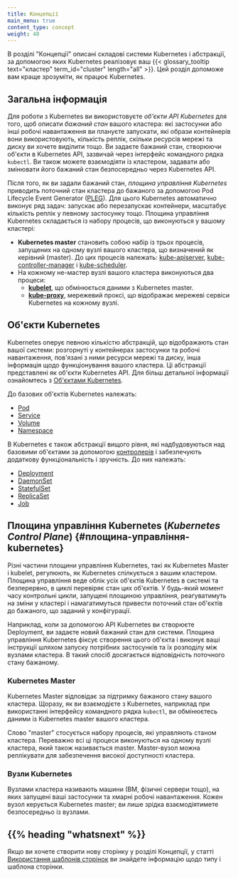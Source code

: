 ```yaml
---
title: Концепції
main_menu: true
content_type: concept
weight: 40
---
```


<!-- overview -->

<!--The Concepts section helps you learn about the parts of the Kubernetes system and the abstractions Kubernetes uses to represent your {{< glossary_tooltip text="cluster" term_id="cluster" length="all" >}}, and helps you obtain a deeper understanding of how Kubernetes works.
-->
В розділі "Концепції" описані складові системи Kubernetes і абстракції, за допомогою яких Kubernetes реалізовує ваш {{< glossary_tooltip text="кластер" term_id="cluster" length="all" >}}. Цей розділ допоможе вам краще зрозуміти, як працює Kubernetes.



<!-- body -->

<!--## Overview
-->

## Загальна інформація

<!--To work with Kubernetes, you use *Kubernetes API objects* to describe your cluster's *desired state*: what applications or other workloads you want to run, what container images they use, the number of replicas, what network and disk resources you want to make available, and more. You set your desired state by creating objects using the Kubernetes API, typically via the command-line interface, `kubectl`. You can also use the Kubernetes API directly to interact with the cluster and set or modify your desired state.
-->
Для роботи з Kubernetes ви використовуєте *об'єкти API Kubernetes* для того, щоб описати *бажаний стан* вашого кластера: які застосунки або інші робочі навантаження ви плануєте запускати, які образи контейнерів вони використовують, кількість реплік, скільки ресурсів мережі та диску ви хочете виділити тощо. Ви задаєте бажаний стан, створюючи об'єкти в Kubernetes API, зазвичай через інтерфейс командного рядка `kubectl`. Ви також можете взаємодіяти із кластером, задавати або змінювати його бажаний стан безпосередньо через Kubernetes API.

<!--Once you've set your desired state, the *Kubernetes Control Plane* makes the cluster's current state match the desired state via the Pod Lifecycle Event Generator ([PLEG](https://github.com/kubernetes/community/blob/master/contributors/design-proposals/node/pod-lifecycle-event-generator.md)). To do so, Kubernetes performs a variety of tasks automatically--such as starting or restarting containers, scaling the number of replicas of a given application, and more. The Kubernetes Control Plane consists of a collection of processes running on your cluster:
-->
Після того, як ви задали бажаний стан, *площина управління Kubernetes* приводить поточний стан кластера до бажаного за допомогою Pod Lifecycle Event Generator ([PLEG](https://github.com/kubernetes/community/blob/master/contributors/design-proposals/node/pod-lifecycle-event-generator.md)). Для цього Kubernetes автоматично виконує ряд задач: запускає або перезапускає контейнери, масштабує кількість реплік у певному застосунку тощо. Площина управління Kubernetes складається із набору процесів, що виконуються у вашому кластері:

<!--* The **Kubernetes Master** is a collection of three processes that run on a single node in your cluster, which is designated as the master node. Those processes are: [kube-apiserver](/docs/admin/kube-apiserver/), [kube-controller-manager](/docs/admin/kube-controller-manager/) and [kube-scheduler](/docs/admin/kube-scheduler/).
* Each individual non-master node in your cluster runs two processes:
  * **[kubelet](/docs/admin/kubelet/)**, which communicates with the Kubernetes Master.
  * **[kube-proxy](/docs/admin/kube-proxy/)**, a network proxy which reflects Kubernetes networking services on each node.
  -->

* **Kubernetes master** становить собою набір із трьох процесів, запущених на одному вузлі вашого кластера, що визначений як керівний (master). До цих процесів належать: [kube-apiserver](/docs/admin/kube-apiserver/), [kube-controller-manager](/docs/admin/kube-controller-manager/) і [kube-scheduler](/docs/admin/kube-scheduler/).
* На кожному не-мастер вузлі вашого кластера виконуються два процеси:
  * **[kubelet](/docs/admin/kubelet/)**, що обмінюється даними з Kubernetes master.
  * **[kube-proxy](/docs/admin/kube-proxy/)**, мережевий проксі, що відображає мережеві сервіси Kubernetes на кожному вузлі.

<!--## Kubernetes Objects
-->

## Об'єкти Kubernetes

<!--Kubernetes contains a number of abstractions that represent the state of your system: deployed containerized applications and workloads, their associated network and disk resources, and other information about what your cluster is doing. These abstractions are represented by objects in the Kubernetes API. See [Understanding Kubernetes Objects](/docs/concepts/overview/working-with-objects/kubernetes-objects/) for more details.
-->
Kubernetes оперує певною кількістю абстракцій, що відображають стан вашої системи: розгорнуті у контейнерах застосунки та робочі навантаження, пов'язані з ними ресурси мережі та диску, інша інформація щодо функціонування вашого кластера. Ці абстракції представлені як об'єкти Kubernetes API. Для більш детальної інформації ознайомтесь з [Об'єктами Kubernetes](/docs/concepts/overview/working-with-objects/kubernetes-objects/).

<!--The basic Kubernetes objects include:

* [Pod](/docs/concepts/workloads/pods/pod-overview/)
* [Service](/docs/concepts/services-networking/service/)
* [Volume](/docs/concepts/storage/volumes/)
* [Namespace](/docs/concepts/overview/working-with-objects/namespaces/)
-->
До базових об'єктів Kubernetes належать:

* [Pod](/docs/concepts/workloads/pods/pod-overview/)
* [Service](/docs/concepts/services-networking/service/)
* [Volume](/docs/concepts/storage/volumes/)
* [Namespace](/docs/concepts/overview/working-with-objects/namespaces/)

<!--Kubernetes also contains higher-level abstractions that rely on [Controllers](/docs/concepts/architecture/controller/) to build upon the basic objects, and provide additional functionality and convenience features. These include:
-->
В Kubernetes є також абстракції вищого рівня, які надбудовуються над базовими об'єктами за допомогою [контролерів](/docs/concepts/architecture/controller/) і забезпечують додаткову функціональність і зручність. До них належать:

* [Deployment](/docs/concepts/workloads/controllers/deployment/)
* [DaemonSet](/docs/concepts/workloads/controllers/daemonset/)
* [StatefulSet](/docs/concepts/workloads/controllers/statefulset/)
* [ReplicaSet](/docs/concepts/workloads/controllers/replicaset/)
* [Job](/docs/concepts/workloads/controllers/jobs-run-to-completion/)

<!--## Kubernetes Control Plane
-->

## Площина управління Kubernetes (*Kubernetes Control Plane*) {#площина-управління-kubernetes}

<!--The various parts of the Kubernetes Control Plane, such as the Kubernetes Master and kubelet processes, govern how Kubernetes communicates with your cluster. The Control Plane maintains a record of all the Kubernetes Objects in the system, and runs continuous control loops to manage those objects' state. At any given time, the Control Plane's control loops will respond to changes in the cluster and work to make the actual state of all the objects in the system match the desired state that you provided.
-->
Різні частини площини управління Kubernetes, такі як Kubernetes Master і kubelet, регулюють, як Kubernetes спілкується з вашим кластером. Площина управління веде облік усіх об'єктів Kubernetes в системі та безперервно, в циклі перевіряє стан цих об'єктів. У будь-який момент часу контрольні цикли, запущені площиною управління, реагуватимуть на зміни у кластері і намагатимуться привести поточний стан об'єктів до бажаного, що заданий у конфігурації.

<!--For example, when you use the Kubernetes API to create a Deployment, you provide a new desired state for the system. The Kubernetes Control Plane records that object creation, and carries out your instructions by starting the required applications and scheduling them to cluster nodes--thus making the cluster's actual state match the desired state.
-->
Наприклад, коли за допомогою API Kubernetes ви створюєте Deployment, ви задаєте новий бажаний стан для системи. Площина управління Kubernetes фіксує створення цього об'єкта і виконує ваші інструкції шляхом запуску потрібних застосунків та їх розподілу між вузлами кластера. В такий спосіб досягається відповідність поточного стану бажаному.

<!--### Kubernetes Master
-->

### Kubernetes Master

<!--The Kubernetes master is responsible for maintaining the desired state for your cluster. When you interact with Kubernetes, such as by using the `kubectl` command-line interface, you're communicating with your cluster's Kubernetes master.
-->
Kubernetes Master відповідає за підтримку бажаного стану вашого кластера. Щоразу, як ви взаємодієте з Kubernetes, наприклад при використанні інтерфейсу командного рядка `kubectl`, ви обмінюєтесь даними із Kubernetes master вашого кластера.

<!--The "master" refers to a collection of processes managing the cluster state.  Typically, all these processes run on a single node in the cluster, and this node is also referred to as the master. The master can also be replicated for availability and redundancy.
-->
Слово "master" стосується набору процесів, які управляють станом кластера. Переважно всі ці процеси виконуються на одному вузлі кластера, який також називається master. Master-вузол можна реплікувати для забезпечення високої доступності кластера.

<!--### Kubernetes Nodes
-->

### Вузли Kubernetes

<!--The nodes in a cluster are the machines (VMs, physical servers, etc.) that run your applications and cloud workflows. The Kubernetes master controls each node; you'll rarely interact with nodes directly.
-->
Вузлами кластера називають машини (ВМ, фізичні сервери тощо), на яких запущені ваші застосунки та хмарні робочі навантаження. Кожен вузол керується Kubernetes master; ви лише зрідка взаємодіятимете безпосередньо із вузлами.




## {{% heading "whatsnext" %}}


<!--If you would like to write a concept page, see
[Using Page Templates](/docs/home/contribute/page-templates/)
for information about the concept page type and the concept template.
-->
Якщо ви хочете створити нову сторінку у розділі Концепції, у статті
[Використання шаблонів сторінок](/docs/home/contribute/page-templates/)
ви знайдете інформацію щодо типу і шаблона сторінки.


